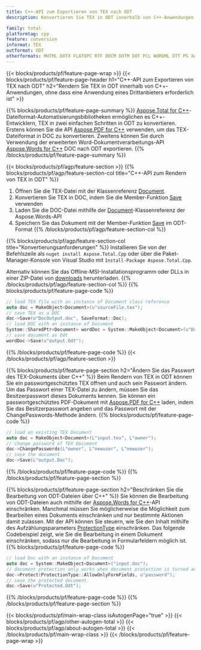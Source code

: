 ```yaml
---
title: C++-API zum Exportieren von TEX nach ODT
description: Konvertieren Sie TEX in ODT innerhalb von C++-Anwendungen.

family: total
platformtag: cpp
feature: conversion
informat: TEX
outformat: ODT
otherformats: MHTML DOTX FLATOPC RTF DOCM DOTM DOT PCL WORDML OTT PS XAMLFLOW
---
```

{{< blocks/products/pf/feature-page-wrap >}}
{{< blocks/products/pf/feature-page-header h1="C++-API zum Exportieren von TEX nach ODT" h2="Rendern Sie TEX in ODT innerhalb von C++-Anwendungen, ohne dass eine Anwendung eines Drittanbieters erforderlich ist" >}}

{{% blocks/products/pf/feature-page-summary %}}
[Aspose.Total for C++](https://products.aspose.com/total/cpp/)-Dateiformat-Automatisierungsbibliotheken ermöglichen es C++-Entwicklern, TEX in zwei einfachen Schritten in ODT zu konvertieren. Erstens können Sie die API [Aspose.PDF for C++](https://products.aspose.com/pdf/cpp/) verwenden, um das TEX-Dateiformat in DOC zu konvertieren. Zweitens können Sie durch Verwendung der erweiterten Word-Dokumentverarbeitungs-API [Aspose.Words for C++](https://products.aspose.com/words/cpp/) DOC nach ODT exportieren. 
{{% /blocks/products/pf/feature-page-summary  %}}

{{< blocks/products/pf/agp/feature-section >}}
{{% blocks/products/pf/agp/feature-section-col title="C++-API zum Rendern von TEX in ODT" %}}
1. Öffnen Sie die TEX-Datei mit der Klassenreferenz [Document](https://reference.aspose.com/pdf/cpp/class/aspose.pdf.document).
2. Konvertieren Sie TEX in DOC, indem Sie die Member-Funktion [Save](https://reference.aspose.com/pdf/cpp/class/aspose.pdf.document#adb8061c585440fde49c1263e68837f01) verwenden
3. Laden Sie die DOC-Datei mithilfe der [Document](https://reference.aspose.com/words/cpp/class/aspose.words.document)-Klassenreferenz der Aspose.Words-API
4. Speichern Sie das Dokument mit der Member-Funktion [Save](https://reference.aspose.com/words/cpp/class/aspose.words.document#save_stream_saveformat) im ODT-Format
{{% /blocks/products/pf/agp/feature-section-col %}}

{{% blocks/products/pf/agp/feature-section-col title="Konvertierungsanforderungen" %}}
Installieren Sie von der Befehlszeile als ```nuget install Aspose.Total.Cpp``` oder über die Paket-Manager-Konsole von Visual Studio mit ```Install-Package Aspose.Total.Cpp```.

Alternativ können Sie das Offline-MSI-Installationsprogramm oder DLLs in einer ZIP-Datei von [downloads](https://releases.aspose.com/total/cpp) herunterladen.
{{% /blocks/products/pf/agp/feature-section-col %}}
{{% blocks/products/pf/feature-page-code %}}

```cpp
// load TEX file with an instance of Document class reference
auto doc = MakeObject<Document>(u"sourceFile.tex");
// save TEX as a DOC 
doc->Save(u"DocOutput.doc", SaveFormat::Doc); 
// load DOC with an instance of Document
System::SharedPtr<Document> wordDoc = System::MakeObject<Document>(u"DocOutput.doc");
// save document as Odt
wordDoc->Save(u"output.Odt");  
```


{{% /blocks/products/pf/feature-page-code %}}
{{< /blocks/products/pf/agp/feature-section >}}

{{% blocks/products/pf/feature-page-section  h2="Ändern Sie das Passwort des TEX-Dokuments über C++" %}}
Beim Rendern von TEX in ODT können Sie ein passwortgeschütztes TEX öffnen und auch sein Passwort ändern. Um das Passwort einer TEX-Datei zu ändern, müssen Sie das Besitzerpasswort dieses Dokuments kennen. Sie können ein passwortgeschütztes PDF-Dokument mit [Aspose.PDF for C++](https://products.aspose.com/pdf/cpp/) laden, indem Sie das Besitzerpasswort angeben und das Passwort mit der ChangePasswords-Methode ändern.
{{% blocks/products/pf/feature-page-code %}}

```cpp
// load an existing TEX Document
auto doc = MakeObject<Document>(L"input.tex", L"owner");
// change password of TEX Document
doc->ChangePasswords(L"owner", L"newuser", L"newuser");
// save the document
doc->Save(L"output.Doc");
```

{{% /blocks/products/pf/feature-page-code  %}}
{{% /blocks/products/pf/feature-page-section %}}

{{% blocks/products/pf/feature-page-section  h2="Beschränken Sie die Bearbeitung von ODT-Dateien über C++" %}}
Sie können die Bearbeitung von ODT-Dateien auch mithilfe der [Aspose.Words for C++](https://products.aspose.com/words/cpp/)-API einschränken. Manchmal müssen Sie möglicherweise die Möglichkeit zum Bearbeiten eines Dokuments einschränken und nur bestimmte Aktionen damit zulassen. Mit der API können Sie steuern, wie Sie den Inhalt mithilfe des Aufzählungsparameters [ProtectionType](https://reference.aspose.com/words/cpp/namespace/aspose.words#protectiontype) einschränken. Das folgende Codebeispiel zeigt, wie Sie die Bearbeitung in einem Dokument einschränken, sodass nur die Bearbeitung in Formularfeldern möglich ist.
{{% blocks/products/pf/feature-page-code %}}

```cpp
// load Doc with an instance of Document
auto doc = System::MakeObject<Document>("input.doc");
// document protection only works when document protection is turned and only editing in form fields is allowed.
doc->Protect(ProtectionType::AllowOnlyFormFields, u"password");
// save the protected document.
doc->Save(u"Protected.Odt");  
```

{{% /blocks/products/pf/feature-page-code  %}}
{{% /blocks/products/pf/feature-page-section %}}

{{< blocks/products/pf/main-wrap-class isAutogenPage="true" >}}
{{< blocks/products/pf/agp/other-autogen-total >}}
{{< blocks/products/pf/agp/about-autogen-total >}}
{{< /blocks/products/pf/main-wrap-class >}}
{{< /blocks/products/pf/feature-page-wrap >}}